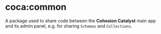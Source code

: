 # coca:common

A package used to share code between the  __Cohesion Catalyst__ main app and its admin panel, e.g. for sharing `Schemas` and `Collections`.
